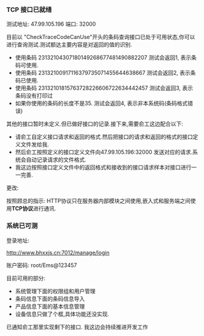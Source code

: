 
### TCP 接口已就绪

测试地址: 47.99.105.196
端口: 32000

目前以 "CheckTraceCodeCanUse"开头的条码查询接口已处于可用状态,你可以进行查询测试.测试额达主要内容是对返回的值的识别.

* 使用条码 23132104307180149268677481490882207 测试会返回1, 表示条码可使用.
* 使用条码 23132100917116379735071455644638667 测试会返回2, 表示条码已使用.
* 使用条码 23132101815763728226606722634442457 测试会返回3, 表示条码没有打印过
* 如果你使用的条码的长度不是35. 测试会返回4, 表示非本系统码(条码格式错误)

其他的接口暂时未定义.但已做好接口的记录.接下来,需要俞工这边配合以下:

* 请俞工自定义接口请求和返回的格式.然后把接口的请求和返回的格式的接口定义文件发给我.
* 然后俞工按照定义的接口定义文件向47.99.105.196:32000 发送对应的请求.系统会自动记录请求的文件格式. 
* 我这边按照接口定义文件中的返回格式和接收到的接口请求样本对接口进行一一完善.

更改:

按照顾总的指示: HTTP协议只在服务器内部模块之间使用,嵌入式和服务端之间使用**TCP协议**进行通讯.

### 系统已可测

登录地址:

http://www.bhxxjs.cn:7012/manage/login

账户密码:  root/Ems@123457

目前可用的部分:

* 系统管理下面的权限组和用户管理
* 条码信息下面的条码信息导入
* 产品信息下面的基本信息管理
* 设备信息只做了个框,具体功能还没实现.

已通知俞工那里实现剩下的接口.
我这边会持续推进开发工作